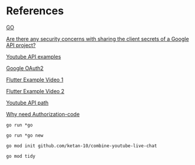 # References
[GO](https://www.youtube.com/watch?v=YS4e4q9oBaU)

[Are there any security concerns with sharing the client secrets of a Google API project?](https://stackoverflow.com/questions/62315535/are-there-any-security-concerns-with-sharing-the-client-secrets-of-a-google-api)

[Youtube API examples](https://developers.google.com/youtube/v3/code_samples/go)

[Google OAuth2](https://developers.google.com/identity/protocols/oauth2/native-app)

[Flutter Example Video 1](https://www.youtube.com/watch?v=3KfclTlg51c)

[Flutter Example Video 2](https://www.youtube.com/watch?v=nUOoqSOJId0)

[Youtube API path](https://stackoverflow.com/questions/57263074/cant-get-live-chat-from-stream-i-do-not-own)

[Why need Authorization-code](https://stackoverflow.com/questions/16321455/what-is-the-difference-between-the-oauth-authorization-code-and-implicit-workflo)

`go run *go`

`go run *go new`

`go mod init github.com/ketan-10/combine-youtube-live-chat`

`go mod tidy`
